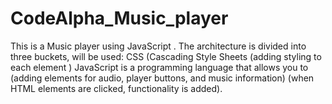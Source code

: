 # CodeAlpha_Music_player
This is a Music player using JavaScript . The architecture is divided into three buckets, will be used: CSS (Cascading Style Sheets (adding styling to each element ) JavaScript is a programming language that allows you to (adding elements for audio, player buttons, and music information) (when HTML elements are clicked, functionality is added).
